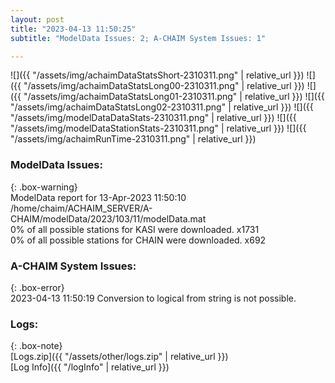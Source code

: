 ```yaml
---
layout: post
title: "2023-04-13 11:50:25"
subtitle: "ModelData Issues: 2; A-CHAIM System Issues: 1"

---
```


![]({{ "/assets/img/achaimDataStatsShort-2310311.png" | relative_url }})
![]({{ "/assets/img/achaimDataStatsLong00-2310311.png" | relative_url }})
![]({{ "/assets/img/achaimDataStatsLong01-2310311.png" | relative_url }})
![]({{ "/assets/img/achaimDataStatsLong02-2310311.png" | relative_url }})
![]({{ "/assets/img/modelDataDataStats-2310311.png" | relative_url }})
![]({{ "/assets/img/modelDataStationStats-2310311.png" | relative_url }})
![]({{ "/assets/img/achaimRunTime-2310311.png" | relative_url }})


### ModelData Issues:  
  
{: .box-warning}  
 ModelData report for 13-Apr-2023 11:50:10   
 /home/chaim/ACHAIM_SERVER/A-CHAIM/modelData/2023/103/11/modelData.mat   
 0% of all possible stations for KASI were downloaded. x1731   
 0% of all possible stations for CHAIN were downloaded. x692   
  
### A-CHAIM System Issues:  
  
{: .box-error}  
2023-04-13 11:50:19 Conversion to logical from string is not possible.  

### Logs:  
  
{: .box-note}  
[Logs.zip]({{ "/assets/other/logs.zip" | relative_url }})  
[Log Info]({{ "/logInfo" | relative_url }})  
